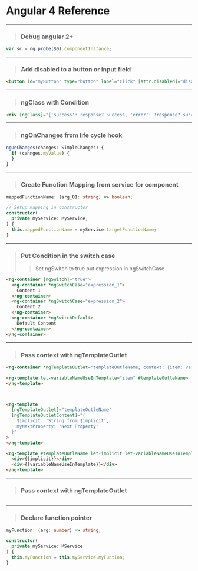 # Angular 4 Reference
---
> ### Debug angular 2+
```js
var sc = ng.probe($0).componentInstance;
```

---
> ### Add disabled to a button or input field
```html
<button id="myButton" type="button" label="Click" [attr.disabled]="disabled?'disabled':null"></button>
```

---
> ### ngClass with Condition
```html
<div [ngClass]="{'success': response?.Success, 'error': !response?.success}"></div>
```

---
> ### ngOnChanges from life cycle hook
```ts
ngOnChanges(changes: SimpleChanges) {
  if (cahnges.myValue) {
  }
}
```

---
> ### Create Function Mapping from service for component
```ts
mappedFunctionName: (arg_01: string) => boolean;

// Setup mapping in constructor
constructor(
  private myService: MyService,
) {
  this.mappedFunctionName = myService.targetFunctionName;
}
```

---
> ### Put Condition in the switch case
>> Set ngSwitch to true
>> put expression in ngSwitchCase
```html
<ng-container [ngSwitch]="true">
  <ng-container *ngSwitchCase="expression_1">
    Content 1
  </ng-container>
  <ng-container *ngSwitchCase="expression_2">
    Content 2
  </ng-container>
  <ng-container *ngSwitchDefault>
    Default Content
  </ng-container>
</ng-container>
  ```

---
> ### Pass context with ngTemplateOutlet
```html
<ng-container *ngTemplateOutlet="templateOutleName; context: {item: variableName}"></ng-container>

<ng-template let-variableNameUseInTemplate="item" #templateOutleName>
</ng-template>



<ng-template
  [ngTemplateOutlet]="templateOutleName"
  [ngTemplateOutletContent]="{
    $implicit: 'String from $implicit',
    myNextProperty: 'Next Property'
  }"
>
</ng-template>

<ng-template #templateOutleName let-implicit let-variableNameUseInTemplate="myNextProperty">
  <div>{{implicit}}</div>
  <div>{{variableNameUseInTemplate}}</div>
</ng-template>
  ```

---
> ### Pass context with ngTemplateOutlet
```ts
```

---
> ### Declare function pointer
```ts
myFunction: (arg: number) => string;

constructor(
  private myService: MService
) {
  this.myFunction = this.myService.myFuntion;
}
```



